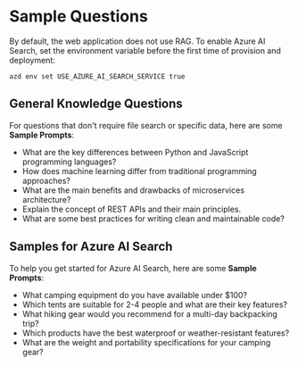 # Sample Questions

By default, the web application does not use RAG. To enable Azure AI Search, set the environment variable before the first time of provision and deployment:

```shell
azd env set USE_AZURE_AI_SEARCH_SERVICE true
```

## General Knowledge Questions
For questions that don't require file search or specific data, here are some **Sample Prompts**:

- What are the key differences between Python and JavaScript programming languages?
- How does machine learning differ from traditional programming approaches?
- What are the main benefits and drawbacks of microservices architecture?
- Explain the concept of REST APIs and their main principles.
- What are some best practices for writing clean and maintainable code?

## Samples for Azure AI Search
To help you get started for Azure AI Search, here are some **Sample Prompts**:

- What camping equipment do you have available under $100?
- Which tents are suitable for 2-4 people and what are their key features?
- What hiking gear would you recommend for a multi-day backpacking trip?
- Which products have the best waterproof or weather-resistant features?
- What are the weight and portability specifications for your camping gear?

